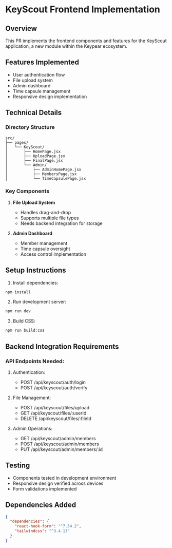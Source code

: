 # KeyScout Frontend Implementation

## Overview
This PR implements the frontend components and features for the KeyScout application, a new module within the Keypear ecosystem.

## Features Implemented
- User authentication flow
- File upload system
- Admin dashboard
- Time capsule management
- Responsive design implementation

## Technical Details
### Directory Structure
```
src/
├── pages/
│   └── KeyScout/
│       ├── HomePage.jsx
│       ├── UploadPage.jsx
│       ├── FinalPage.jsx
│       └── Admin/
│           ├── AdminHomePage.jsx
│           ├── MembersPage.jsx
│           └── TimeCapsulePage.jsx
```

### Key Components
1. **File Upload System**
   - Handles drag-and-drop
   - Supports multiple file types
   - Needs backend integration for storage

2. **Admin Dashboard**
   - Member management
   - Time capsule oversight
   - Access control implementation

## Setup Instructions
1. Install dependencies:
```bash
npm install
```

2. Run development server:
```bash
npm run dev
```

3. Build CSS:
```bash
npm run build:css
```

## Backend Integration Requirements
### API Endpoints Needed:
1. Authentication:
   - POST /api/keyscout/auth/login
   - POST /api/keyscout/auth/verify

2. File Management:
   - POST /api/keyscout/files/upload
   - GET /api/keyscout/files/:userId
   - DELETE /api/keyscout/files/:fileId

3. Admin Operations:
   - GET /api/keyscout/admin/members
   - POST /api/keyscout/admin/members
   - PUT /api/keyscout/admin/members/:id

## Testing
- Components tested in development environment
- Responsive design verified across devices
- Form validations implemented

## Dependencies Added
```json
{
  "dependencies": {
    "react-hook-form": "^7.54.2",
    "tailwindcss": "^3.4.13"
  }
}
```
